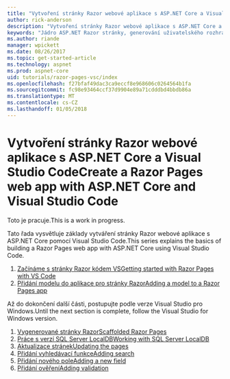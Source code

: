 ```yaml
---
title: "Vytvoření stránky Razor webové aplikace s ASP.NET Core a Visual Studio Code"
author: rick-anderson
description: "Vytvoření stránky Razor webové aplikace s ASP.NET Core a EF jádra."
keywords: "Jádro ASP.NET Razor stránky, generování uživatelského rozhraní, Entity Framework Core, EF, EF Core, databáze, kód, Visual Studio Code"
ms.author: riande
manager: wpickett
ms.date: 08/26/2017
ms.topic: get-started-article
ms.technology: aspnet
ms.prod: aspnet-core
uid: tutorials/razor-pages-vsc/index
ms.openlocfilehash: f27bfaf49dac3ca9eccf8e968606c0264564b1fa
ms.sourcegitcommit: fc98e93464ccf37d9904e89a71cdddbd4bbdb86a
ms.translationtype: MT
ms.contentlocale: cs-CZ
ms.lasthandoff: 01/05/2018
---
```

# <a name="create-a-razor-pages-web-app-with-aspnet-core-and-visual-studio-code"></a><span data-ttu-id="0a9f9-104">Vytvoření stránky Razor webové aplikace s ASP.NET Core a Visual Studio Code</span><span class="sxs-lookup"><span data-stu-id="0a9f9-104">Create a Razor Pages web app with ASP.NET Core and Visual Studio Code</span></span>

<span data-ttu-id="0a9f9-105">Toto je pracuje.</span><span class="sxs-lookup"><span data-stu-id="0a9f9-105">This is a work in progress.</span></span>

<span data-ttu-id="0a9f9-106">Tato řada vysvětluje základy vytváření stránky Razor webové aplikace s ASP.NET Core pomocí Visual Studio Code.</span><span class="sxs-lookup"><span data-stu-id="0a9f9-106">This series explains the basics of building a Razor Pages web app with ASP.NET Core using Visual Studio Code.</span></span>

1. [<span data-ttu-id="0a9f9-107">Začínáme s stránky Razor kódem VS</span><span class="sxs-lookup"><span data-stu-id="0a9f9-107">Getting started with Razor Pages with VS Code</span></span>](xref:tutorials/razor-pages-vsc/razor-pages-start)
1. [<span data-ttu-id="0a9f9-108">Přidání modelu do aplikace pro stránky Razor</span><span class="sxs-lookup"><span data-stu-id="0a9f9-108">Adding a model to a Razor Pages app</span></span>](xref:tutorials/razor-pages-vsc/model)

<span data-ttu-id="0a9f9-109">Až do dokončení další části, postupujte podle verze Visual Studio pro Windows.</span><span class="sxs-lookup"><span data-stu-id="0a9f9-109">Until the next section is complete, follow the Visual Studio for Windows version.</span></span>


1. [<span data-ttu-id="0a9f9-110">Vygenerované stránky Razor</span><span class="sxs-lookup"><span data-stu-id="0a9f9-110">Scaffolded Razor Pages</span></span>](xref:tutorials/razor-pages/page)
1. [<span data-ttu-id="0a9f9-111">Práce s verzí SQL Server LocalDB</span><span class="sxs-lookup"><span data-stu-id="0a9f9-111">Working with SQL Server LocalDB</span></span>](xref:tutorials/razor-pages/sql)
1. [<span data-ttu-id="0a9f9-112">Aktualizace stránek</span><span class="sxs-lookup"><span data-stu-id="0a9f9-112">Updating the pages</span></span>](xref:tutorials/razor-pages/da1)
1. [<span data-ttu-id="0a9f9-113">Přidání vyhledávací funkce</span><span class="sxs-lookup"><span data-stu-id="0a9f9-113">Adding search</span></span>](xref:tutorials/razor-pages/search)
1. [<span data-ttu-id="0a9f9-114">Přidání nového pole</span><span class="sxs-lookup"><span data-stu-id="0a9f9-114">Adding a new field</span></span>](xref:tutorials/razor-pages/new-field)
1. [<span data-ttu-id="0a9f9-115">Přidání ověření</span><span class="sxs-lookup"><span data-stu-id="0a9f9-115">Adding validation</span></span>](xref:tutorials/razor-pages/validation)
